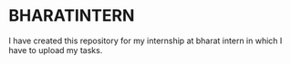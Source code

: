 # BHARATINTERN
I have created this repository for my internship at bharat intern in which I have to upload my tasks.
